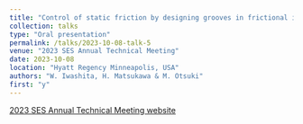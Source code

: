 ```yaml
---
title: "Control of static friction by designing grooves in frictional interface"
collection: talks
type: "Oral presentation"
permalink: /talks/2023-10-08-talk-5
venue: "2023 SES Annual Technical Meeting"
date: 2023-10-08
location: "Hyatt Regency Minneapolis, USA"
authors: "W. Iwashita, H. Matsukawa & M. Otsuki"
first: "y"
---
```


[2023 SES Annual Technical Meeting website](https://2023ses.com/)
